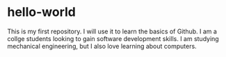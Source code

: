 # hello-world
This is my first repository. I will use it to learn the basics of Github.
I am a collge students looking to gain software development skills. I am studying mechanical engineering, but I also love learning about computers.

